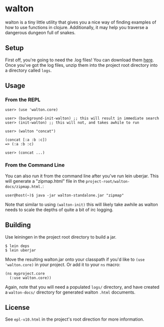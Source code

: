 # walton

walton is a tiny little utility that gives you a nice way of finding
examples of how to use functions in clojure.  Additionally, it may
help you traverse a dangerous dungeon full of snakes.

## Setup

First off, you're going to need the .log files!  You can download them
[here](http://www.devinwalters.com/clojure-logs.tar.bz2 "here").  Once
you've got the log files, unzip them into the project root directory
into a directory called `logs`.

## Usage

### From the REPL

    user> (use 'walton.core)
    
    user> (background-init-walton) ;; this will result in immediate search
    user> (init-walton) ;; this will not, and takes awhile to run

    user> (walton "concat")
    
    (concat [:a :b :c])
    => (:a :b :c)
    
    user> (concat ...)

### From the Command Line

You can also run it from the command line after you've run lein uberjar.  This will generate a "zipmap.html" file in the `project-root/walton-docs/zipmap.html.`:

    user@host(~)$ java -jar walton-standalone.jar "zipmap"

Note that similar to using `(walton-init)` this will likely take awhile as walton needs to scale the depths of quite a bit of irc logging.

## Building

Use leiningen in the project root directory to build a jar.

    $ lein deps
    $ lein uberjar

Move the resulting walton.jar onto your classpath if you'd like to `(use 'walton.core)` in your project.  Or add it to your `ns` macro: 

    (ns myproject.core
      (:use walton.core))

Again, note that you will need a populated `logs/` directory, and have created a `walton-docs/` directory for generated walton `.html` documents.

## License

See `epl-v10.html` in the project's root direction for more information.
